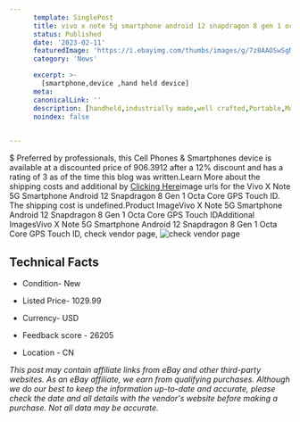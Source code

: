 ```yaml
---
      template: SinglePost
      title: vivo x note 5g smartphone android 12 snapdragon 8 gen 1 octa core gps touch id
      status: Published
      date: '2023-02-11'
      featuredImage: 'https://i.ebayimg.com/thumbs/images/g/7z8AAOSwSgNiXqyu/s-l225.jpg'
      category: 'News'

      excerpt: >-
        [smartphone,device ,hand held device]
      meta:
      canonicalLink: ''
      description: [handheld,industrially made,well crafted,Portable,Mobile,Compact,Convenient,Lightweight,Maneuverable,Man-portable,Miniature,Carriable,Hand-held,Light,Holdable,Transportable,Mobile device,Pocket-sized,On-the-go,Wireless,Cordless,Compact size,Convenient size, smartphone,device ,hand held device]
      noindex: false

        
---
```

$
    Preferred by professionals, this Cell Phones & Smartphones device is available at a discounted price of 906.3912 after a 12% discount and has a rating of 3 as of the time this blog was written.Learn More about the shipping costs and additional by [Clicking Here](https://www.ebay.com/itm/203918332924?hash=item2f7a7ad3fc%3Ag%3A7z8AAOSwSgNiXqyu&mkevt=1&mkcid=1&mkrid=711-53200-19255-0&campid=%253CePNCampaignId%253E&customid=%253CreferenceId%253E&toolid=10049)image urls for the Vivo X Note 5G Smartphone Android 12 Snapdragon 8 Gen 1 Octa Core GPS Touch ID. The shipping cost is undefined.Product ImageVivo X Note 5G Smartphone Android 12 Snapdragon 8 Gen 1 Octa Core GPS Touch IDAdditional ImagesVivo X Note 5G Smartphone Android 12 Snapdragon 8 Gen 1 Octa Core GPS Touch ID, check vendor page, ![check vendor page](https://origin-galleryplus.ebayimg.com/ws/web/203918332924_2_0_1/225x225.jpg,https://origin-galleryplus.ebayimg.com/ws/web/203918332924_3_0_1/225x225.jpg,https://origin-galleryplus.ebayimg.com/ws/web/203918332924_4_0_1/225x225.jpg,https://origin-galleryplus.ebayimg.com/ws/web/203918332924_5_0_1/225x225.jpg,https://origin-galleryplus.ebayimg.com/ws/web/203918332924_6_0_1/225x225.jpg,https://origin-galleryplus.ebayimg.com/ws/web/203918332924_7_0_1/225x225.jpg,https://origin-galleryplus.ebayimg.com/ws/web/203918332924_8_0_1/225x225.jpg,https://origin-galleryplus.ebayimg.com/ws/web/203918332924_9_0_1/225x225.jpg,https://origin-galleryplus.ebayimg.com/ws/web/203918332924_10_0_1/225x225.jpg)
    
    

 ## Technical Facts 



     
      

 - Condition- New 


      

 - Listed Price- 1029.99 


      

 - Currency- USD 


      

 - Feedback score - 26205 


      

 - Location - CN 


      
      

 *_This post may contain affiliate links from eBay and other third-party websites. As an eBay affiliate, we earn from qualifying purchases. Although we do our best to keep the information up-to-date and accurate, please check the date and all details with the vendor's website before making a purchase. Not all data may be accurate._*



    
    
    
    
    